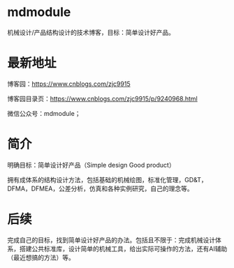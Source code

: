 # mdmodule
机械设计/产品结构设计的技术博客，目标：简单设计好产品。

# 最新地址
博客园：https://www.cnblogs.com/zjc9915

博客园目录页：https://www.cnblogs.com/zjc9915/p/9240968.html

微信公众号：mdmodule；

# 简介
明确目标：简单设计好产品（Simple design Good product）

拥有成体系的结构设计方法，包括基础的机械绘图，标准化管理，GD&T，DFMA，DFMEA，公差分析，仿真和各种实例研究，自己的理念等。

# 后续
完成自己的目标，找到简单设计好产品的办法。包括且不限于：完成机械设计体系，搭建公共标准库，设计简单的机械工具，给出实际可操作的方法，还有AI辅助（最近想搞的方法）等。
